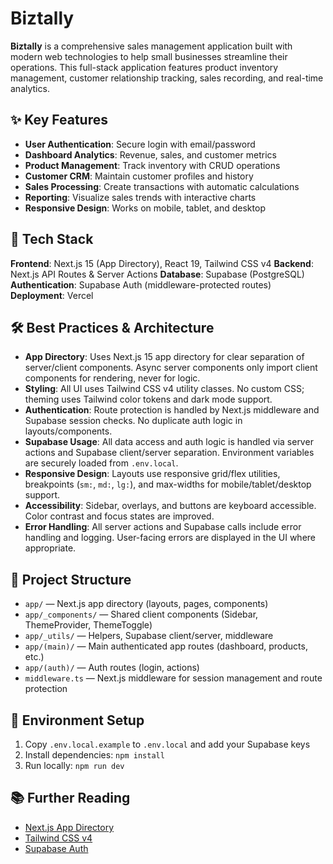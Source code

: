 # Biztally


**Biztally** is a comprehensive sales management application built with modern web technologies to help small businesses streamline their operations. This full-stack application features product inventory management, customer relationship tracking, sales recording, and real-time analytics.

## ✨ Key Features

- **User Authentication**: Secure login with email/password
- **Dashboard Analytics**: Revenue, sales, and customer metrics
- **Product Management**: Track inventory with CRUD operations
- **Customer CRM**: Maintain customer profiles and history
- **Sales Processing**: Create transactions with automatic calculations
- **Reporting**: Visualize sales trends with interactive charts
- **Responsive Design**: Works on mobile, tablet, and desktop

## 🚀 Tech Stack

**Frontend**: Next.js 15 (App Directory), React 19, Tailwind CSS v4
**Backend**: Next.js API Routes & Server Actions
**Database**: Supabase (PostgreSQL)
**Authentication**: Supabase Auth (middleware-protected routes)
**Deployment**: Vercel

## 🛠️ Best Practices & Architecture

- **App Directory**: Uses Next.js 15 app directory for clear separation of server/client components. Async server components only import client components for rendering, never for logic.
- **Styling**: All UI uses Tailwind CSS v4 utility classes. No custom CSS; theming uses Tailwind color tokens and dark mode support.
- **Authentication**: Route protection is handled by Next.js middleware and Supabase session checks. No duplicate auth logic in layouts/components.
- **Supabase Usage**: All data access and auth logic is handled via server actions and Supabase client/server separation. Environment variables are securely loaded from `.env.local`.
- **Responsive Design**: Layouts use responsive grid/flex utilities, breakpoints (`sm:`, `md:`, `lg:`), and max-widths for mobile/tablet/desktop support.
- **Accessibility**: Sidebar, overlays, and buttons are keyboard accessible. Color contrast and focus states are improved.
- **Error Handling**: All server actions and Supabase calls include error handling and logging. User-facing errors are displayed in the UI where appropriate.

## 📁 Project Structure

- `app/` — Next.js app directory (layouts, pages, components)
- `app/_components/` — Shared client components (Sidebar, ThemeProvider, ThemeToggle)
- `app/_utils/` — Helpers, Supabase client/server, middleware
- `app/(main)/` — Main authenticated app routes (dashboard, products, etc.)
- `app/(auth)/` — Auth routes (login, actions)
- `middleware.ts` — Next.js middleware for session management and route protection

## 📝 Environment Setup

1. Copy `.env.local.example` to `.env.local` and add your Supabase keys
2. Install dependencies: `npm install`
3. Run locally: `npm run dev`

## 📚 Further Reading

- [Next.js App Directory](https://nextjs.org/docs/app)
- [Tailwind CSS v4](https://tailwindcss.com/docs/upgrade-guide)
- [Supabase Auth](https://supabase.com/docs/guides/auth)

